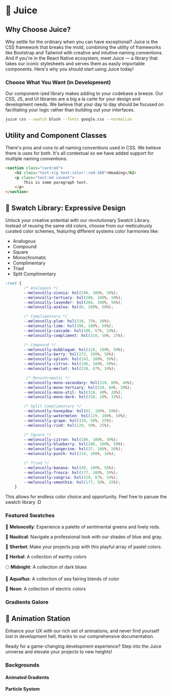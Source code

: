 
# 🎨 Juice

## Why Choose Juice?

Why settle for the ordinary when you can have exceptional? Juice is the CSS framework that breaks the mold, combining the utility of frameworks like Bootstrap and Tailwind with creative and intuitive naming conventions. And if you're in the React Native ecosystem, meet Juice — a library that takes our iconic stylesheets and serves them as easily importable components. Here's why you should start using Juice today!

### Choose What You Want (in Development)

Our component-ized library makes adding to your codebase a breeze. Our CSS, JS, and UI libraries are a big a la carte for your design and development needs. We believe that your day to day should be focused on facilitating your logic rather than building out your interfaces.

```bash
juice css --swatch blush --fonts google.css --normalize
```

## Utility and Component Classes

There's pros and cons to all naming conventions used in CSS. We believe there is uses for both. It's all contextual so we have added support for multiple naming conventions.

```html
<section class="card:md">
    <h2 class="text:xlg text:color::red-100">Heading</h2>
    <p class="text:md caveat">
        This is some paragraph text.
    </p>
</section>
```

## 🌈 Swatch Library: Expressive Design

Unlock your creative potential with our revolutionary Swatch Library. Instead of reusing the same old colors, choose from our meticulously curated color schemes, featuring different systems color harmonies like:

- Analogous
- Compound
- Square
- Monochromatic
- Complimentary
- Triad
- Split Complimentary

```css
:root {
        /* Analogous */
        --meloncolly-zinnia: hsl(346, 100%, 50%);
        --meloncolly-tertiary: hsl(286, 100%, 50%);
        --meloncolly-lavender: hsl(266, 100%, 50%);
        --meloncolly-azalea: hsl(6, 100%, 50%);

        /* Complimentary */
        --meloncolly-plum: hsl(310, 75%, 38%);
        --meloncolly-lime: hsl(106, 100%, 50%);
        --meloncolly-cascade: hsl(106, 67%, 34%);
        --meloncolly-compliment: hsl(310, 50%, 25%);

        /* Compound */
        --meloncolly-bubblegum: hsl(310, 100%, 50%);
        --meloncolly-berry: hsl(273, 100%, 50%);
        --meloncolly-splash: hsl(143, 100%, 50%);
        --meloncolly-citrus: hsl(106, 100%, 50%);
        --meloncolly-merlot: hsl(310, 67%, 34%);

         /* Monochromatic */
        --meloncolly-mono-secondary: hsl(310, 80%, 40%);
        --meloncolly-mono-tertiary: hsl(310, 60%, 30%);
        --meloncolly-mono-util: hsl(310, 40%, 20%);
        --meloncolly-mono-dark: hsl(310, 20%, 15%);

        /* Split Complimentary */
        --meloncolly-honeydew: hsl(82, 100%, 50%);
        --meloncolly-watermelon: hsl(129, 100%, 50%);
        --meloncolly-grape: hsl(310, 50%, 25%);
        --meloncolly-rind: hsl(129, 50%, 25%);

        /* Square */
        --meloncolly-citron: hsl(106, 100%, 50%);
        --meloncolly-blueberry: hsl(208, 100%, 50%);
        --meloncolly-tangerine: hsl(37, 100%, 50%);
        --meloncolly-punch: hsl(310, 100%, 34%);

        /* Triad */
        --meloncolly-banana: hsl(49, 100%, 50%);
        --meloncolly-fresca: hsl(177, 100%, 50%);
        --meloncolly-sangria: hsl(310, 67%, 34%);
        --meloncolly-smoothie: hsl(177, 50%, 25%);
    }
```

This allows for endless color choice and opportunity. Feel free to paruse the swatch library :D

### Featured Swatches

🍉 **Meloncolly**: Experience a palette of sentimental greens and lively reds.

🐚 **Nautical**: Navigate a professional look with our shades of blue and gray.

🍧 **Sherbet**: Make your projects pop with this playful array of pastel colors.

🌿 **Herbal**: A collection of earthy colors

🌕 **Midnight**: A collection of dark blues

🌊 **Aquaflux**: A collection of sea fairing blends of color

🚥 **Neon**: A collection of electric colors

### Gradients Galore

## 🎥 Animation Station

Enhance your UX with our rich set of animations, and never find yourself lost in development hell, thanks to our comprehensive documentation.

Ready for a game-changing development experience? Step into the Juice universe and elevate your projects to new heights!

### Backgrounds

#### Animated Gradients

#### Particle System
